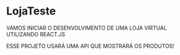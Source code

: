 # LojaTeste

VAMOS INICIAR O DESENVOLVIMENTO DE UMA LOJA VIRTUAL UTILIZANDO REACT.JS

ESSE PROJETO USARÁ UMA API QUE MOSTRARÁ OS PRODUTOS!
